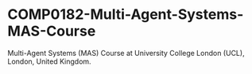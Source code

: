 # COMP0182-Multi-Agent-Systems-MAS-Course
Multi-Agent Systems (MAS) Course at University College London (UCL), London, United Kingdom.
